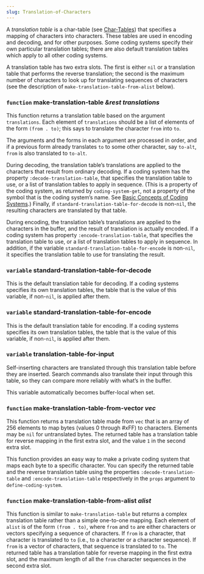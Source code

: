 ```yaml
---
slug: Translation-of-Characters
---
```


A *translation table* is a char-table (see [Char-Tables](/docs/elisp/Char_002dTables)) that specifies a mapping of characters into characters. These tables are used in encoding and decoding, and for other purposes. Some coding systems specify their own particular translation tables; there are also default translation tables which apply to all other coding systems.

A translation table has two extra slots. The first is either `nil` or a translation table that performs the reverse translation; the second is the maximum number of characters to look up for translating sequences of characters (see the description of `make-translation-table-from-alist` below).

### <span className="tag function">`function`</span> **make-translation-table** *\&rest translations*

This function returns a translation table based on the argument `translations`. Each element of `translations` should be a list of elements of the form `(from . to)`; this says to translate the character `from` into `to`.

The arguments and the forms in each argument are processed in order, and if a previous form already translates `to` to some other character, say `to-alt`, `from` is also translated to `to-alt`.

During decoding, the translation table’s translations are applied to the characters that result from ordinary decoding. If a coding system has the property `:decode-translation-table`, that specifies the translation table to use, or a list of translation tables to apply in sequence. (This is a property of the coding system, as returned by `coding-system-get`, not a property of the symbol that is the coding system’s name. See [Basic Concepts of Coding Systems](/docs/elisp/Coding-System-Basics).) Finally, if `standard-translation-table-for-decode` is non-`nil`, the resulting characters are translated by that table.

During encoding, the translation table’s translations are applied to the characters in the buffer, and the result of translation is actually encoded. If a coding system has property `:encode-translation-table`, that specifies the translation table to use, or a list of translation tables to apply in sequence. In addition, if the variable `standard-translation-table-for-encode` is non-`nil`, it specifies the translation table to use for translating the result.

### <span className="tag variable">`variable`</span> **standard-translation-table-for-decode**

This is the default translation table for decoding. If a coding systems specifies its own translation tables, the table that is the value of this variable, if non-`nil`, is applied after them.

### <span className="tag variable">`variable`</span> **standard-translation-table-for-encode**

This is the default translation table for encoding. If a coding systems specifies its own translation tables, the table that is the value of this variable, if non-`nil`, is applied after them.

### <span className="tag variable">`variable`</span> **translation-table-for-input**

Self-inserting characters are translated through this translation table before they are inserted. Search commands also translate their input through this table, so they can compare more reliably with what’s in the buffer.

This variable automatically becomes buffer-local when set.

### <span className="tag function">`function`</span> **make-translation-table-from-vector** *vec*

This function returns a translation table made from `vec` that is an array of 256 elements to map bytes (values 0 through #xFF) to characters. Elements may be `nil` for untranslated bytes. The returned table has a translation table for reverse mapping in the first extra slot, and the value `1` in the second extra slot.

This function provides an easy way to make a private coding system that maps each byte to a specific character. You can specify the returned table and the reverse translation table using the properties `:decode-translation-table` and `:encode-translation-table` respectively in the `props` argument to `define-coding-system`.

### <span className="tag function">`function`</span> **make-translation-table-from-alist** *alist*

This function is similar to `make-translation-table` but returns a complex translation table rather than a simple one-to-one mapping. Each element of `alist` is of the form `(from . to)`, where `from` and `to` are either characters or vectors specifying a sequence of characters. If `from` is a character, that character is translated to `to` (i.e., to a character or a character sequence). If `from` is a vector of characters, that sequence is translated to `to`. The returned table has a translation table for reverse mapping in the first extra slot, and the maximum length of all the `from` character sequences in the second extra slot.
